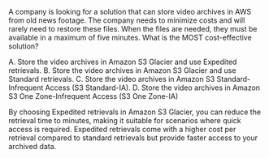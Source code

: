 A company is looking for a solution that can store video archives in AWS from old news footage. The company needs to minimize costs and will rarely need to restore these files. When the files are needed, they must be available in a maximum of five minutes. What is the MOST cost-effective solution? 

A. Store the video archives in Amazon S3 Glacier and use Expedited retrievals. 
B. Store the video archives in Amazon S3 Glacier and use Standard retrievals. 
C. Store the video archives in Amazon S3 Standard-Infrequent Access (S3 Standard-IA). 
D. Store the video archives in Amazon S3 One Zone-Infrequent Access (S3 One Zone-IA)

By choosing Expedited retrievals in Amazon S3 Glacier, you can reduce the retrieval time to minutes, making it suitable for scenarios where quick access is required. Expedited retrievals come with a higher cost per retrieval compared to standard retrievals but provide faster access to your archived data.